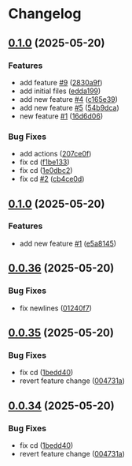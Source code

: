 # Changelog

## [0.1.0](https://github.com/cerfical/example-actions-2/compare/v0.0.1...v0.1.0) (2025-05-20)


### Features

* add feature [#9](https://github.com/cerfical/example-actions-2/issues/9) ([2830a9f](https://github.com/cerfical/example-actions-2/commit/2830a9f33993a0dbf676041cd1f1deef86270f22))
* add initial files ([edda199](https://github.com/cerfical/example-actions-2/commit/edda199b37c19d794f97233183a3d01a7c5a159c))
* add new feature [#4](https://github.com/cerfical/example-actions-2/issues/4) ([c165e39](https://github.com/cerfical/example-actions-2/commit/c165e39a88f8f49386791f68f3be22864a68fdc4))
* add new feature [#5](https://github.com/cerfical/example-actions-2/issues/5) ([54b9dca](https://github.com/cerfical/example-actions-2/commit/54b9dca152d8efd97579088f55c40dc023a096dc))
* new feature [#1](https://github.com/cerfical/example-actions-2/issues/1) ([16d6d06](https://github.com/cerfical/example-actions-2/commit/16d6d06fabea5a51c0d820c2873960fc76b0109f))


### Bug Fixes

* add actions ([207ce0f](https://github.com/cerfical/example-actions-2/commit/207ce0f7874bcce20543921264fc2f4f3aadd4e0))
* fix cd ([f1be133](https://github.com/cerfical/example-actions-2/commit/f1be13378c473943c2067f3ed62adf16d5cc1c03))
* fix cd ([1e0dbc2](https://github.com/cerfical/example-actions-2/commit/1e0dbc253911da29a932767f523b54f07cb45530))
* fix cd [#2](https://github.com/cerfical/example-actions-2/issues/2) ([cb4ce0d](https://github.com/cerfical/example-actions-2/commit/cb4ce0d609bdffe66948785c1fa2eb18dc442559))

## [0.1.0](https://github.com/cerfical/example-actions/compare/v0.0.36...v0.1.0) (2025-05-20)


### Features

* add new feature [#1](https://github.com/cerfical/example-actions/issues/1) ([e5a8145](https://github.com/cerfical/example-actions/commit/e5a81455d444e3bda05f89cb1a12d872ba295cb0))

## [0.0.36](https://github.com/cerfical/example-actions/compare/v0.0.35...v0.0.36) (2025-05-20)


### Bug Fixes

* fix newlines ([01240f7](https://github.com/cerfical/example-actions/commit/01240f73168def3c4d494e39a619d56bc47033d8))

## [0.0.35](https://github.com/cerfical/example-actions/compare/v0.0.34...v0.0.35) (2025-05-20)


### Bug Fixes

* fix cd ([1bedd40](https://github.com/cerfical/example-actions/commit/1bedd40d3fa0cc744dad59bba4c59fe8e741ec39))
* revert feature change ([004731a](https://github.com/cerfical/example-actions/commit/004731abe19243dc21c66708657732e83ae23f1e))

## [0.0.34](https://github.com/cerfical/example-actions/compare/v0.0.33...v0.0.34) (2025-05-20)


### Bug Fixes

* fix cd ([1bedd40](https://github.com/cerfical/example-actions/commit/1bedd40d3fa0cc744dad59bba4c59fe8e741ec39))
* revert feature change ([004731a](https://github.com/cerfical/example-actions/commit/004731abe19243dc21c66708657732e83ae23f1e))
